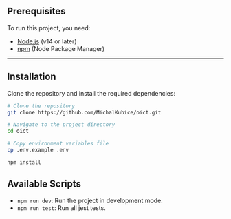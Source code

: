 ## Prerequisites

To run this project, you need:

- [Node.js](https://nodejs.org/) (v14 or later)
- [npm](https://www.npmjs.com/) (Node Package Manager)

---

## Installation

Clone the repository and install the required dependencies:

```bash
# Clone the repository
git clone https://github.com/MichalKubice/oict.git

# Navigate to the project directory
cd oict

# Copy environment variables file
cp .env.example .env

npm install
```

## Available Scripts

- `npm run dev`: Run the project in development mode.
- `npm run test`: Run all jest tests.

